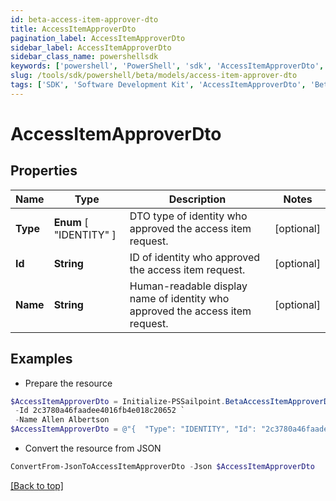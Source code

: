 ```yaml
---
id: beta-access-item-approver-dto
title: AccessItemApproverDto
pagination_label: AccessItemApproverDto
sidebar_label: AccessItemApproverDto
sidebar_class_name: powershellsdk
keywords: ['powershell', 'PowerShell', 'sdk', 'AccessItemApproverDto', 'BetaAccessItemApproverDto'] 
slug: /tools/sdk/powershell/beta/models/access-item-approver-dto
tags: ['SDK', 'Software Development Kit', 'AccessItemApproverDto', 'BetaAccessItemApproverDto']
---
```



# AccessItemApproverDto

## Properties

Name | Type | Description | Notes
------------ | ------------- | ------------- | -------------
**Type** |  **Enum** [  "IDENTITY" ] | DTO type of identity who approved the access item request. | [optional] 
**Id** | **String** | ID of identity who approved the access item request. | [optional] 
**Name** | **String** | Human-readable display name of identity who approved the access item request. | [optional] 

## Examples

- Prepare the resource
```powershell
$AccessItemApproverDto = Initialize-PSSailpoint.BetaAccessItemApproverDto  -Type IDENTITY `
 -Id 2c3780a46faadee4016fb4e018c20652 `
 -Name Allen Albertson
$AccessItemApproverDto = @"{  "Type": "IDENTITY", "Id": "2c3780a46faadee4016fb4e018c20652", "Name": "Allen Albertson" }"@
```

- Convert the resource from JSON
```powershell
ConvertFrom-JsonToAccessItemApproverDto -Json $AccessItemApproverDto
```


[[Back to top]](#) 

